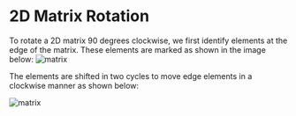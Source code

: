 # 2D Matrix Rotation
To rotate a 2D matrix 90 degrees clockwise, we first identify elements at the edge of the matrix.
These elements are marked as shown in the image below:
![matrix](https://benkiko.s3.us-east-2.amazonaws.com/rotate_2D_matrix.png)

The elements are shifted in two cycles to move edge elements in a clockwise manner as shown below:

![matrix](https://benkiko.s3.us-east-2.amazonaws.com/rotate_2D_matrix_1.png)
